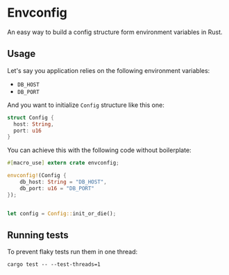 # Envconfig

An easy way to build a config structure form environment variables in Rust.

## Usage

Let's say you application relies on the following environment variables:

* `DB_HOST`
* `DB_PORT`

And you want to initialize `Config` structure like this one:

```rs
struct Config {
  host: String,
  port: u16
}
```

You can achieve this with the following code without boilerplate:

```rs
#[macro_use] extern crate envconfig;

envconfig!(Config {
    db_host: String = "DB_HOST",
    db_port: u16 = "DB_PORT"
});


let config = Config::init_or_die();
```

## Running tests

To prevent flaky tests run them in one thread:

```
cargo test -- --test-threads=1
```
